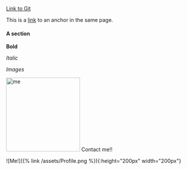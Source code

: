 <!-- These are HTML comments -->
<a href="https://git-scm.com/book/en/v2"> Link to Git</a>

This is a [link](#SomeSection) to an anchor in the same page.

#### <a name = "SomeSection"></a>A section

__Bold__

*Italic*

_Images_

<div>
  <img src="{{ site.base_url }} {% link /assets/Profile.png%}"
       alt="me"
       style="width:200px; height=200px;">
       Contact me!!
</div> 

![Me!]({% link /assets/Profile.png %}){:height="200px" width="200px"}

